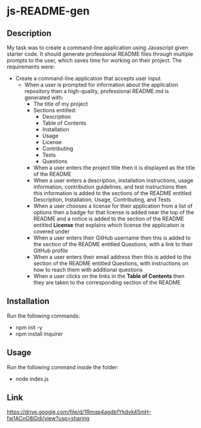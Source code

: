 # js-README-gen
## Description
My task was to create a command-line application using Javascript given starter code. It should generate professional README files through multiple prompts to the user, which saves time for working on their project. The requirements were: 

* Create a command-line application that accepts user input.
  * When a user is prompted for information about the application repository then a high-quality, professional README.md is generated with:
    * The title of my project 
    * Sections entitled:
      * Description 
      * Table of Contents 
      * Installation 
      * Usage 
      * License 
      * Contributing 
      * Tests 
      * Questions
    * When a user enters the project title then it is displayed as the title of the README
    * When a user enters a description, installation instructions, usage information, contribution guidelines, and test instructions then this information is added to the sections of the README entitled Description, Installation, Usage, Contributing, and Tests
    * When a user chooses a license for their application from a list of options then a badge for that license is added near the top of the README and a notice is added to the section of the README entitled **License** that explains which license the application is covered under
    * When a user enters their GitHub username then this is added to the section of the README entitled Questions, with a link to their GitHub profile
    * When a user enters their email address then this is added to the section of the README entitled Questions, with instructions on how to reach them with additional questions
    * When a user clicks on the links in the **Table of Contents** then they are taken to the corresponding section of the README
  
## Installation
Run the following commands:
* npm init -y
* npm install inquirer

## Usage
Run the following command inside the folder:
* node index.js

## Link
https://drive.google.com/file/d/1Rmqp4agdb1Ykdvk45mH-fw1ACnO8iDdi/view?usp=sharing